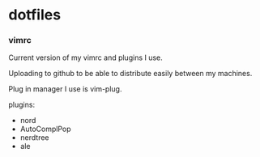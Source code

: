 # dotfiles

### vimrc

Current version of my vimrc and plugins I use.

Uploading to github to be able to distribute easily between my machines.

Plug in manager I use is vim-plug.

plugins:

- nord
- AutoComplPop
- nerdtree
- ale
